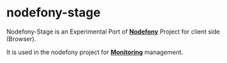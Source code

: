 # nodefony-stage

Nodefony-Stage is an Experimental Port of **[Nodefony](https://github.com/nodefony/nodefony)** Project for client side (Browser).

It is used in the nodefony project for **[Monitoring](https://nodefony.net/nodefony)** management.
